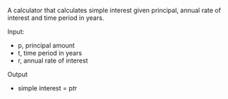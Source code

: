 A calculator that calculates simple interest given principal, annual rate of interest and time period in years.

Input:
*   p, principal amount
*   t, time period in years
*  r, annual rate of interest

Output
*   simple interest = p*t*r
